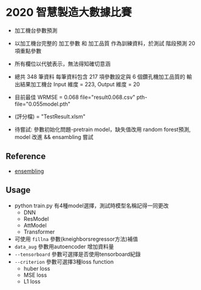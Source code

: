 # 2020 智慧製造大數據比賽
* 加工機台參數預測
* 以加工機台完整的 加工參數 和 加工品質 作為訓練資料，於測試
階段預測 20 項重點參數
* 所有欄位以代號表示，無法得知確切意涵
* 總共 348 筆資料 每筆資料包含 217 項參數設定與 6 個鑽孔機加工品質的
輸出結果加工機台 Input 維度 = 223, Output 維度 = 20

* 目前最佳 WRMSE = 0.068 file="result0.068.csv" pth-file="0.055model.pth" 
* (評分檔) = "TestResult.xlsm"

* 待嘗試: 參數初始化問題-pretrain model，缺失值改用 random forest預測, model 改進 && ensambling 嘗試

## Reference
* [ensembling](https://ithelp.ithome.com.tw/articles/10250317)


## Usage
* python train.py 有4種model選擇，測試時模型名稱記得一同更改
    * DNN
    * ResModel
    * AttModel
    * Transformer
* 可使用 `fillna` 參數(kneighborsregressor方法)補值
* `data_aug` 參數用autoencoder 增加資料量
* `--tensorboard` 參數可選擇是否使用tensorboard紀錄
* `--criterion` 參數可選擇3種loss function
    * huber loss
    * MSE loss
    * L1 loss
